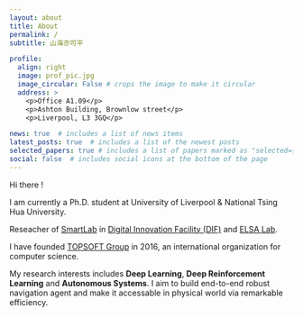 ```yaml
---
layout: about
title: About
permalink: /
subtitle: 山海亦可平

profile:
  align: right
  image: prof_pic.jpg
  image_circular: False # crops the image to make it circular
  address: >
    <p>Office A1.09</p>
    <p>Ashton Building, Brownlow street</p>
    <p>Liverpool, L3 3GQ</p>

news: true  # includes a list of news items
latest_posts: true  # includes a list of the newest posts
selected_papers: true # includes a list of papers marked as "selected={true}"
social: false  # includes social icons at the bottom of the page
---
```


Hi there ! 

I am currently a Ph.D. student at University of Liverpool & National Tsing Hua University.

Reseacher of [SmartLab](https://smartlab.csc.liv.ac.uk/) in [Digital Innovation Facility (DIF)](https://digitalinnovationfacility.com/) and [ELSA Lab](https://elsalab.ai/).

I have founded [TOPSOFT Group](https://www.topsoftint.com/) in 2016, an international organization for computer science.

My research interests includes **Deep Learning**, **Deep Reinforcement Learning** and **Autonomous Systems**. I aim to build end-to-end robust navigation agent and make it accessable in physical world via remarkable efficiency.


